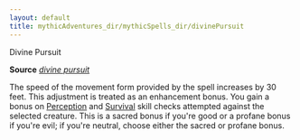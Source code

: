 ```yaml
---
layout: default
title: mythicAdventures_dir/mythicSpells_dir/divinePursuit
---
```

Divine Pursuit

**Source** [_divine pursuit_](ultimateMagic_dir/spells_dir/divinePursuit#_divine-pursuit)

The speed of the movement form provided by the spell increases by 30 feet. This adjustment is treated as an enhancement bonus. You gain a bonus on [Perception](skills_dir/perception#_perception) and [Survival](skills_dir/survival#_survival) skill checks attempted against the selected creature. This is a sacred bonus if you're good or a profane bonus if you're evil; if you're neutral, choose either the sacred or profane bonus.

